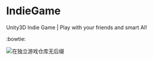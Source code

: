 # IndieGame
Unity3D Indie Game | Play with your friends and smart AI!

:bowtie:

![在独立游戏仓库无后缀](https://raw.github.com/Arthur-Delacroix/IndieGame/master/Documentation/Diagram/Class.svg)